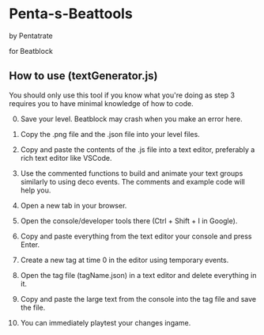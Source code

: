 # Penta-s-Beattools
by Pentatrate

for Beatblock
## How to use (textGenerator.js)
You should only use this tool if you know what you're doing as step 3 requires you to have minimal knowledge of how to code.

0. Save your level. Beatblock may crash when you make an error here.

1. Copy the .png file and the .json file into your level files.

2. Copy and paste the contents of the .js file into a text editor, preferably a rich text editor like VSCode.
3. Use the commented functions to build and animate your text groups similarly to using deco events.
	The comments and example code will help you.

4. Open a new tab in your browser.
5. Open the console/developer tools there (Ctrl + Shift + I in Google).
6. Copy and paste everything from the text editor your console and press Enter.

7. Create a new tag at time 0 in the editor using temporary events.
8. Open the tag file (tagName.json) in a text editor and delete everything in it.
9. Copy and paste the large text from the console into the tag file and save the file.
10. You can immediately playtest your changes ingame.
